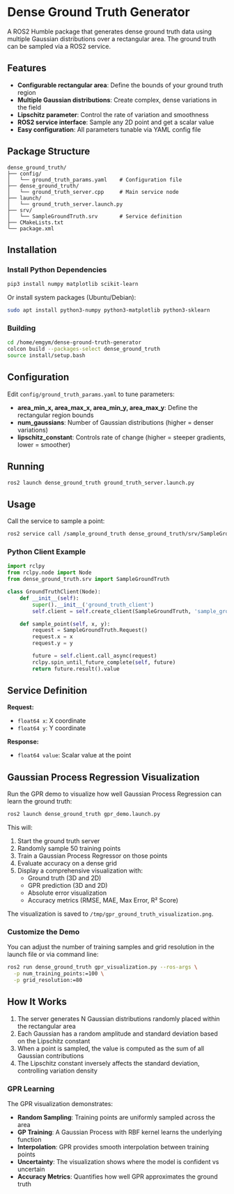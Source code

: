 # Dense Ground Truth Generator

A ROS2 Humble package that generates dense ground truth data using multiple Gaussian distributions over a rectangular area. The ground truth can be sampled via a ROS2 service.

## Features

- **Configurable rectangular area**: Define the bounds of your ground truth region
- **Multiple Gaussian distributions**: Create complex, dense variations in the field
- **Lipschitz parameter**: Control the rate of variation and smoothness
- **ROS2 service interface**: Sample any 2D point and get a scalar value
- **Easy configuration**: All parameters tunable via YAML config file

## Package Structure

```
dense_ground_truth/
├── config/
│   └── ground_truth_params.yaml    # Configuration file
├── dense_ground_truth/
│   └── ground_truth_server.cpp     # Main service node
├── launch/
│   └── ground_truth_server.launch.py
├── srv/
│   └── SampleGroundTruth.srv       # Service definition
├── CMakeLists.txt
└── package.xml
```

## Installation

### Install Python Dependencies

```bash
pip3 install numpy matplotlib scikit-learn
```

Or install system packages (Ubuntu/Debian):
```bash
sudo apt install python3-numpy python3-matplotlib python3-sklearn
```

### Building

```bash
cd /home/emgym/dense-ground-truth-generator
colcon build --packages-select dense_ground_truth
source install/setup.bash
```

## Configuration

Edit `config/ground_truth_params.yaml` to tune parameters:

- **area_min_x, area_max_x, area_min_y, area_max_y**: Define the rectangular region bounds
- **num_gaussians**: Number of Gaussian distributions (higher = denser variations)
- **lipschitz_constant**: Controls rate of change (higher = steeper gradients, lower = smoother)

## Running

```bash
ros2 launch dense_ground_truth ground_truth_server.launch.py
```

## Usage

Call the service to sample a point:

```bash
ros2 service call /sample_ground_truth dense_ground_truth/srv/SampleGroundTruth "{x: 50.0, y: 50.0}"
```

### Python Client Example

```python
import rclpy
from rclpy.node import Node
from dense_ground_truth.srv import SampleGroundTruth

class GroundTruthClient(Node):
    def __init__(self):
        super().__init__('ground_truth_client')
        self.client = self.create_client(SampleGroundTruth, 'sample_ground_truth')

    def sample_point(self, x, y):
        request = SampleGroundTruth.Request()
        request.x = x
        request.y = y

        future = self.client.call_async(request)
        rclpy.spin_until_future_complete(self, future)
        return future.result().value
```

## Service Definition

**Request:**
- `float64 x`: X coordinate
- `float64 y`: Y coordinate

**Response:**
- `float64 value`: Scalar value at the point

## Gaussian Process Regression Visualization

Run the GPR demo to visualize how well Gaussian Process Regression can learn the ground truth:

```bash
ros2 launch dense_ground_truth gpr_demo.launch.py
```

This will:
1. Start the ground truth server
2. Randomly sample 50 training points
3. Train a Gaussian Process Regressor on those points
4. Evaluate accuracy on a dense grid
5. Display a comprehensive visualization with:
   - Ground truth (3D and 2D)
   - GPR prediction (3D and 2D)
   - Absolute error visualization
   - Accuracy metrics (RMSE, MAE, Max Error, R² Score)

The visualization is saved to `/tmp/gpr_ground_truth_visualization.png`.

### Customize the Demo

You can adjust the number of training samples and grid resolution in the launch file or via command line:

```bash
ros2 run dense_ground_truth gpr_visualization.py --ros-args \
  -p num_training_points:=100 \
  -p grid_resolution:=80
```

## How It Works

1. The server generates N Gaussian distributions randomly placed within the rectangular area
2. Each Gaussian has a random amplitude and standard deviation based on the Lipschitz constant
3. When a point is sampled, the value is computed as the sum of all Gaussian contributions
4. The Lipschitz constant inversely affects the standard deviation, controlling variation density

### GPR Learning

The GPR visualization demonstrates:
- **Random Sampling**: Training points are uniformly sampled across the area
- **GP Training**: A Gaussian Process with RBF kernel learns the underlying function
- **Interpolation**: GPR provides smooth interpolation between training points
- **Uncertainty**: The visualization shows where the model is confident vs uncertain
- **Accuracy Metrics**: Quantifies how well GPR approximates the ground truth
